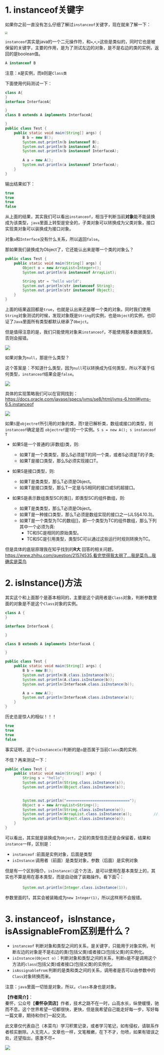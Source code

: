 

# 1. instanceof关键字

如果你之前一直没有怎么仔细了解过`instanceof`关键字，现在就来了解一下：

<img src="https://markdownpicture.oss-cn-qingdao.aliyuncs.com/blog/20201129214016.png" style="zoom:50%;" />

`instanceof`其实是java的一个二元操作符，和`=`,`<`,`>`这些是类似的，同时它也是被保留的关键字，主要的作用，是为了测试左边的对象，是不是右边的类的实例，返回的是boolean值。

```java
A instanceof B
```
注意：`A`是实例，而`B`则是`Class类`

下面使用代码测试一下：

```java
class A{
}
interface InterfaceA{

}
class B extends A implements InterfaceA{

}
public class Test {
    public static void main(String[] args) {
        B b = new B();
        System.out.println(b instanceof B);
        System.out.println(b instanceof A);
        System.out.println(b instanceof InterfaceA);
        
        A a = new A();
        System.out.println(a instanceof InterfaceA);
    }
}
```



输出结果如下：

```java
true
true
true
false
```

从上面的结果，其实我们可以看出`instanceof`，相当于判断当前**对象**能不能装换成为该类型，`java`里面上转型是安全的，子类对象可以转换成为父类对象，接口实现类对象可以装换成为接口对象。

对象`a`和`Interface`没有什么关系，所以返回`false`。



那如果我们装换成为Object了，它还能认出来是哪一个类的对象么？

```java
public class Test {
    public static void main(String[] args) {
        Object o = new ArrayList<Integer>();
        System.out.println(o instanceof ArrayList);

        String str = "hello world";
        System.out.println(str instanceof String);
        System.out.println(str instanceof Object);
    }
}
```

上面的结果返回都是`true`，也就是认出来还是哪一个类的对象。同时我们使用`String`对象测试的时候，发现对象既是`String`的实例，也是`Object`的实例，也印证了`Java`里面所有类型都默认继承了`Obejct`。



但是值得注意的是，我们只能使用对象来`instanceof`，不能使用基本数据类型，否则会报错。

![](https://markdownpicture.oss-cn-qingdao.aliyuncs.com/blog/20201129204933.png)



如果对象为`null`，那是什么类型？

这个答案是：不知道什么类型，因为`null`可以转换成为任何类型，所以不属于任何类型，`instanceof`结果会是`false`。

![](https://markdownpicture.oss-cn-qingdao.aliyuncs.com/blog/20201129205213.png)



具体的实现策略我们可以在官网找到：https://docs.oracle.com/javase/specs/jvms/se8/html/jvms-6.html#jvms-6.5.instanceof

![](https://markdownpicture.oss-cn-qingdao.aliyuncs.com/blog/20201129205647.png)

如果`S`是`objectref`所引用的对象的类，而`T`是已解析类，数组或接口的类型，则`instanceof`确定是否 `objectref`是`T`的一个实例。`S s = new A(); s instanceof T`

- 如果S是一个普通的(非数组)类，则:
  - 如果T是一个类类型，那么S必须是T的同一个类，或者S必须是T的子类;
  - 如果T是接口类型，那么S必须实现接口T。

- 如果S是接口类型，则:
  - 如果T是类类型，那么T必须是Object。
  - 如果T是接口类型，那么T一定是与S相同的接口或S的超接口。

- 如果S是表示数组类型SC的类[]，即类型SC的组件数组，则:
  - 如果T是类类型，那么T必须是Object。
  - 如果T是一种接口类型，那么T必须是数组实现的接口之一(JLS§4.10.3)。
  - 如果T是一个类型为TC的数组[]，即一个类型为TC的组件数组，那么下列其中一个必须为真:
    - TC和SC是相同的原始类型。
    - TC和SC是引用类型，类型SC可以通过这些运行时规则转换为TC。





但是具体的底层原理我在知乎找到的**R大** 回答的相关问题，https://www.zhihu.com/question/21574535,看完觉得我太弱了...我是菜鸟...我确实是菜鸟



# 2. isInstance()方法

其实这个和上面那个是基本相同的，主要是这个调用者是`Class`对象，判断参数里面的对象是不是这个`Class`对象的实例。

```java
class A {
}

interface InterfaceA {

}

class B extends A implements InterfaceA {

}

public class Test {
    public static void main(String[] args) {
        B b = new B();
        System.out.println(B.class.isInstance(b));
        System.out.println(A.class.isInstance(b));
        System.out.println(InterfaceA.class.isInstance(b));

        A a = new A();
        System.out.println(InterfaceA.class.isInstance(a));
    }
}
```

历史总是惊人的相似！！！

```java
true
true
true
false
```

事实证明，这个`isInstance(o)`判断的是`o`是否属于当前`Class`类的实例.

不信？再来测试一下：

```java
public class Test {
    public static void main(String[] args) {
        String s = "hello";
        System.out.println(String.class.isInstance(s)); 				// true
        System.out.println(Object.class.isInstance(s)); 				// true

        
        System.out.println("=============================");
        Object o = new ArrayList<String>();
        System.out.println(String.class.isInstance(o));					// false
        System.out.println(ArrayList.class.isInstance(o));			// true
        System.out.println(Object.class.isInstance(o));					// true
    }
}
```

可以看出，其实就是装换成为`Object`，之前的类型信息还是会保留着，结果和`instance`一样，区别是：

- `instanceof` :前面是实例对象，后面是类型
- `isInstance`:调用者（前面）是类型对象，参数（后面）是实例对象



但是有一个区别哦😯，`isInstance()`这个方法，是可以使用在基本类型上的，其实也不算是用在基本类型，而是自动做了装箱操作。看下面👇：

```java
        System.out.println(Integer.class.isInstance(1));
```

参数里面的1，其实会被装箱成为`new Integer(1)`，所以这样用不会报错。



# 3. instanceof，isInstance，isAssignableFrom区别是什么？

- `instanceof` 判断对象和类型之间的关系，是关键字，只能用于对象实例，判断左边的对象是不是右边的类(包括父类)或者接口(包括父类)的实例化。
- `isInstance(Object o)`：判断对象和类型之间的关系，判断`o`是不是调用这个方法的`class`(包括父类)或者接口(包括父类)的实例化。
- `isAssignableFrom`:判断的是类和类之间的关系，调用者是否可以由参数中的`Class`对象转换而来。



注意：`java`里面一切皆是对象，所以，`class`本身也是对象。

**【作者简介】**：  
秦怀，公众号【**秦怀杂货店**】作者，技术之路不在一时，山高水长，纵使缓慢，驰而不息。这个世界希望一切都很快，更快，但是我希望自己能走好每一步，写好每一篇文章，期待和你们一起交流。

此文章仅代表自己（本菜鸟）学习积累记录，或者学习笔记，如有侵权，请联系作者核实删除。人无完人，文章也一样，文笔稚嫩，在下不才，勿喷，如果有错误之处，还望指出，感激不尽~ 


![](https://markdownpicture.oss-cn-qingdao.aliyuncs.com/blog/20201012000828.png)

